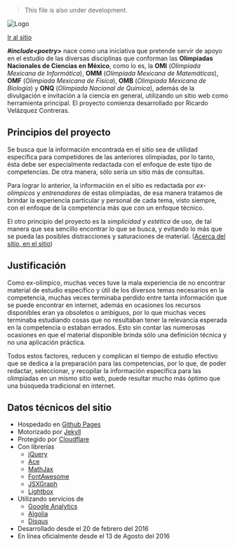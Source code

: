 > This file is also under development.

![Logo](https://www.include-poetry.com/IP-Sources/Multimedia/Logo/IPoetryN.png)

[Ir al sitio](https://www.include-poetry.com "El sitio real")

***&#35;include&lt;poetry&gt;*** nace como una iniciativa que pretende servir de apoyo en el estudio de las diversas disciplinas que conforman las **Olimpiadas Nacionales de Ciencias en México**, como lo es, la **OMI** (*Olimpiada Mexicana de Informática*), **OMM** (*Olimpiada Mexicana de Matemáticas*), **OMF** (*Olimpiada Mexicana de Física*), **OMB** (*Olimpiada Mexicana de Biología*) y **ONQ** (*Olimpiada Nacional de Química*), además de la divulgación e invitación a la ciencia en general, utilizando un sitio web como herramienta principal. El proyecto comienza desarrollado por Ricardo Velázquez Contreras.

## Principios del proyecto

Se busca que la información encontrada en el sitio sea de utilidad específica para competidores de las anteriores olimpiadas, por lo tanto, ésta debe ser especialmente redactada con el enfoque de este tipo de competencias. De otra manera, sólo sería un sitio más de consultas. 

Para lograr lo anterior, la información en el sitio es redactada por *ex-olímpicos* y *entrenadores* de estas olimpiadas, de esa manera tratamos de brindar la experiencia particular y personal de cada tema, visto siempre, con el enfoque de la competencia más que con un enfoque técnico. 

El otro principio del proyecto es la *simplicidad* y *estética* de uso, de tal manera que sea sencillo encontrar lo que se busca, y evitando lo más que se pueda las posibles distracciones y saturaciones de material. ([Acerca del sitio, en el sitio](https://www.include-poetry.com/Acerca-de/ "Acerca del sitio"))

## Justificación

Como ex-olímpico, muchas veces tuve la mala experiencia de no encontrar material de estudio específico y útil de los diversos temas necesarios en la competencia, muchas veces terminaba perdido entre tanta información que se puede encontrar en internet, además en ocasiones los recursos disponibles eran ya obsoletos o ambiguos, por lo que muchas veces terminaba estudiando cosas que no resultaban tener la relevancia esperada en la competencia o estaban errados. Esto sin contar las numerosas ocasiones en que el material disponible brinda sólo una definición técnica y no una aplicación práctica.

Todos estos factores, reducen y complican el tiempo de estudio efectivo que se dedica a la preparación para las competencias, por lo que, de poder redactar, seleccionar, y recopilar la información específica para las olimpiadas en un mismo sitio web, puede resultar mucho más óptimo que una búsqueda tradicional en internet.

## Datos técnicos del sitio

- Hospedado en [Github Pages](https://pages.github.com/ "Github Pages")
- Motorizado por [Jekyll](https://jekyllrb.com/ "Jekyll")
- Protegido por [Cloudflare](https://www.cloudflare.com/ "Cloudflare")
- Con librerías
    + [jQuery](https://jquery.com/ "jQuery")
    + [Ace](https://ace.c9.io/ "Ace")
    + [MathJax](https://www.mathjax.org/ "MathJax")
    + [FontAwesome](https://fontawesome.com/ "Font Awesome")
    + [JSXGraph](https://jsxgraph.uni-bayreuth.de/wp/index.html "JSXGraph")
    + [Lightbox](http://lokeshdhakar.com/projects/lightbox2/ "Lightbox")
- Utilizando servicios de
    + [Google Analytics](https://www.google.com/analytics/ "Google Analytics")
    + [Algolia](https://www.algolia.com/ "algolia")
    + [Disqus](https://disqus.com/ "Disqus")
- Desarrollado desde el 20 de febrero del 2016
- En línea oficialmente desde el 13 de Agosto del 2016 